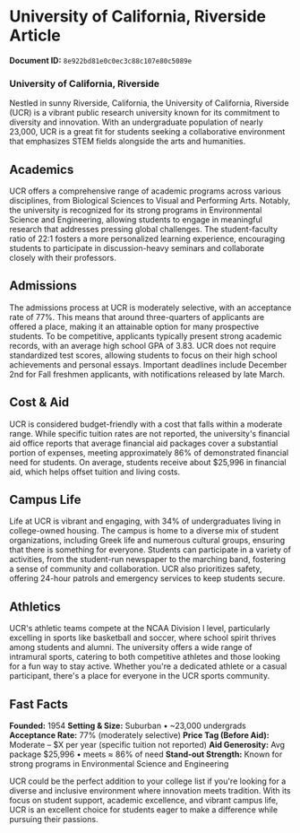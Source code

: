 # University of California, Riverside Article

**Document ID:** `8e922bd81e0c0ec3c88c107e80c5089e`

### University of California, Riverside

Nestled in sunny Riverside, California, the University of California, Riverside (UCR) is a vibrant public research university known for its commitment to diversity and innovation. With an undergraduate population of nearly 23,000, UCR is a great fit for students seeking a collaborative environment that emphasizes STEM fields alongside the arts and humanities.

## Academics

UCR offers a comprehensive range of academic programs across various disciplines, from Biological Sciences to Visual and Performing Arts. Notably, the university is recognized for its strong programs in Environmental Science and Engineering, allowing students to engage in meaningful research that addresses pressing global challenges. The student-faculty ratio of 22:1 fosters a more personalized learning experience, encouraging students to participate in discussion-heavy seminars and collaborate closely with their professors.

## Admissions

The admissions process at UCR is moderately selective, with an acceptance rate of 77%. This means that around three-quarters of applicants are offered a place, making it an attainable option for many prospective students. To be competitive, applicants typically present strong academic records, with an average high school GPA of 3.83. UCR does not require standardized test scores, allowing students to focus on their high school achievements and personal essays. Important deadlines include December 2nd for Fall freshmen applicants, with notifications released by late March.

## Cost & Aid

UCR is considered budget-friendly with a cost that falls within a moderate range. While specific tuition rates are not reported, the university's financial aid office reports that average financial aid packages cover a substantial portion of expenses, meeting approximately 86% of demonstrated financial need for students. On average, students receive about $25,996 in financial aid, which helps offset tuition and living costs.

## Campus Life

Life at UCR is vibrant and engaging, with 34% of undergraduates living in college-owned housing. The campus is home to a diverse mix of student organizations, including Greek life and numerous cultural groups, ensuring that there is something for everyone. Students can participate in a variety of activities, from the student-run newspaper to the marching band, fostering a sense of community and collaboration. UCR also prioritizes safety, offering 24-hour patrols and emergency services to keep students secure.

## Athletics

UCR's athletic teams compete at the NCAA Division I level, particularly excelling in sports like basketball and soccer, where school spirit thrives among students and alumni. The university offers a wide range of intramural sports, catering to both competitive athletes and those looking for a fun way to stay active. Whether you're a dedicated athlete or a casual participant, there's a place for everyone in the UCR sports community.

## Fast Facts
**Founded:** 1954
**Setting & Size:** Suburban • ~23,000 undergrads
**Acceptance Rate:** 77% (moderately selective)
**Price Tag (Before Aid):** Moderate – $X per year (specific tuition not reported)
**Aid Generosity:** Avg package $25,996 • meets ≈ 86% of need
**Stand-out Strength:** Known for strong programs in Environmental Science and Engineering

UCR could be the perfect addition to your college list if you're looking for a diverse and inclusive environment where innovation meets tradition. With its focus on student support, academic excellence, and vibrant campus life, UCR is an excellent choice for students eager to make a difference while pursuing their passions.
